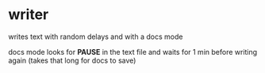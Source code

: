 # writer
 writes text with random delays and with a docs mode


docs mode looks for **PAUSE** in the text file and waits for 1 min before writing again (takes that long for docs to save)